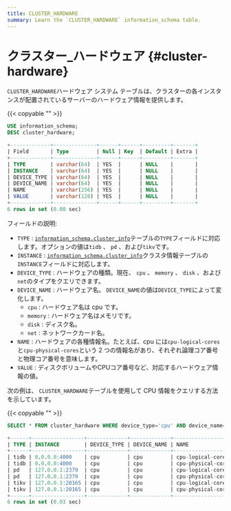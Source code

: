 ```yaml
---
title: CLUSTER_HARDWARE
summary: Learn the `CLUSTER_HARDWARE` information_schema table.
---
```


# クラスター_ハードウェア {#cluster-hardware}

`CLUSTER_HARDWARE`ハードウェア システム テーブルは、クラスターの各インスタンスが配置されているサーバーのハードウェア情報を提供します。

{{< copyable "" >}}

```sql
USE information_schema;
DESC cluster_hardware;
```

```sql
+-------------+--------------+------+------+---------+-------+
| Field       | Type         | Null | Key  | Default | Extra |
+-------------+--------------+------+------+---------+-------+
| TYPE        | varchar(64)  | YES  |      | NULL    |       |
| INSTANCE    | varchar(64)  | YES  |      | NULL    |       |
| DEVICE_TYPE | varchar(64)  | YES  |      | NULL    |       |
| DEVICE_NAME | varchar(64)  | YES  |      | NULL    |       |
| NAME        | varchar(256) | YES  |      | NULL    |       |
| VALUE       | varchar(128) | YES  |      | NULL    |       |
+-------------+--------------+------+------+---------+-------+
6 rows in set (0.00 sec)
```

フィールドの説明:

-   `TYPE` : [<a href="/information-schema/information-schema-cluster-info.md">`information_schema.cluster_info`</a>](/information-schema/information-schema-cluster-info.md)テーブルの`TYPE`フィールドに対応します。オプションの値は`tidb` 、 `pd` 、および`tikv`です。
-   `INSTANCE` : [<a href="/information-schema/information-schema-cluster-info.md">`information_schema.cluster_info`</a>](/information-schema/information-schema-cluster-info.md)クラスタ情報テーブルの`INSTANCE`フィールドに対応します。
-   `DEVICE_TYPE` : ハードウェアの種類。現在、 `cpu` 、 `memory` 、 `disk` 、および`net`のタイプをクエリできます。
-   `DEVICE_NAME` : ハードウェア名。 `DEVICE_NAME`の値は`DEVICE_TYPE`によって変化します。
    -   `cpu` : ハードウェア名は cpu です。
    -   `memory` : ハードウェア名はメモリです。
    -   `disk` : ディスク名。
    -   `net` : ネットワークカード名。
-   `NAME` : ハードウェアの各種情報名。たとえば、cpu には`cpu-logical-cores`と`cpu-physical-cores`という 2 つの情報名があり、それぞれ論理コア番号と物理コア番号を意味します。
-   `VALUE` : ディスクボリュームやCPUコア番号など、対応するハードウェア情報の値。

次の例は、 `CLUSTER_HARDWARE`テーブルを使用して CPU 情報をクエリする方法を示しています。

{{< copyable "" >}}

```sql
SELECT * FROM cluster_hardware WHERE device_type='cpu' AND device_name='cpu' AND name LIKE '%cores';
```

```sql
+------+-----------------+-------------+-------------+--------------------+-------+
| TYPE | INSTANCE        | DEVICE_TYPE | DEVICE_NAME | NAME               | VALUE |
+------+-----------------+-------------+-------------+--------------------+-------+
| tidb | 0.0.0.0:4000    | cpu         | cpu         | cpu-logical-cores  | 16    |
| tidb | 0.0.0.0:4000    | cpu         | cpu         | cpu-physical-cores | 8     |
| pd   | 127.0.0.1:2379  | cpu         | cpu         | cpu-logical-cores  | 16    |
| pd   | 127.0.0.1:2379  | cpu         | cpu         | cpu-physical-cores | 8     |
| tikv | 127.0.0.1:20165 | cpu         | cpu         | cpu-logical-cores  | 16    |
| tikv | 127.0.0.1:20165 | cpu         | cpu         | cpu-physical-cores | 8     |
+------+-----------------+-------------+-------------+--------------------+-------+
6 rows in set (0.03 sec)
```
